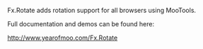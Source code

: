 Fx.Rotate adds rotation support for all browsers using MooTools.

Full documentation and demos can be found here:

http://www.yearofmoo.com/Fx.Rotate

